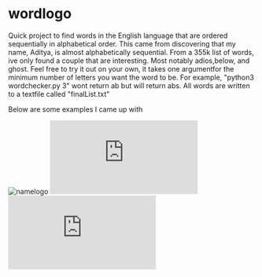 # wordlogo

Quick project to find words in the English language that are ordered sequentially in alphabetical order.
This came from discovering that my name, Aditya, is almost alphabetically sequential. From a 355k list of words, ive only found a couple that are interesting. Most notably adios,below, and ghost. Feel free to try it out on your own, it takes one argumentfor the minimum number of letters you want the word to be. 
For example, "python3 wordchecker.py 3" wont return ab but will return abs. All words are written to a textfile called "finalList.txt"

Below are some examples I came up with

![namelogo](https://cloud.githubusercontent.com/assets/10662653/18811614/018dfc80-826b-11e6-86f1-6a3b80acee3b.png)
![ghostLogo.pdf](https://github.com/sutble/wordlogo/files/491379/ghostLogo.pdf)
![belowLogo.pdf](https://github.com/sutble/wordlogo/files/491380/belowLogo.pdf)

